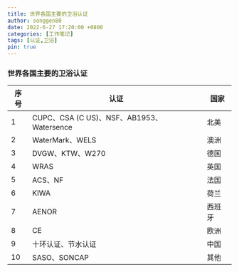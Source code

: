 ```yaml
---
title: 世界各国主要的卫浴认证
author: songgen80
date: 2022-6-27 17:20:00 +0800
categories: [工作笔记]
tags: [认证,卫浴]
pin: true
---
```


### 世界各国主要的卫浴认证

| 序号 | 认证                                      | 国家   |
| ---- | ----------------------------------------- | ------ |
| 1    | CUPC、CSA (C US)、NSF、AB1953、Watersence | 北美   |
| 2    | WaterMark、WELS                           | 澳洲   |
| 3    | DVGW、KTW、W270                           | 德国   |
| 4    | WRAS                                      | 英国   |
| 5    | ACS、NF                                   | 法国   |
| 6    | KIWA                                      | 荷兰   |
| 7    | AENOR                                     | 西班牙 |
| 8    | CE                                        | 欧洲   |
| 9    | 十环认证、节水认证                        | 中国   |
| 10   | SASO、SONCAP                              | 其他   |


